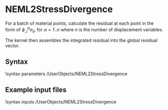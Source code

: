 # NEML2StressDivergence

For a batch of material points, calculate the residual at each point in the form of $\phi^\alpha_{,j} \sigma_{ij}$, for $\alpha = 1..n$ where $n$ is the number of displacement variables.

The kernel then assembles the integrated residual into the global residual vector.

## Syntax

!syntax parameters /UserObjects/NEML2StressDivergence

## Example input files

!syntax inputs /UserObjects/NEML2StressDivergence
